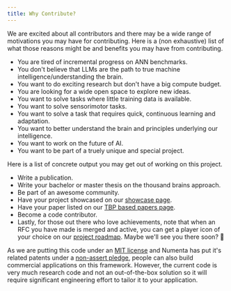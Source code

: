 ```yaml
---
title: Why Contribute?
---
```

We are excited about all contributors and there may be a wide range of motivations you may have for contributing. Here is a (non exhaustive) list of what those reasons might be and benefits you may have from contributing.

- You are tired of incremental progress on ANN benchmarks.
- You don't believe that LLMs are the path to true machine intelligence/understanding the brain.
- You want to do exciting research but don't have a big compute budget.
- You are looking for a wide open space to explore new ideas.
- You want to solve tasks where little training data is available.
- You want to solve sensorimotor tasks.
- You want to solve a task that requires quick, continuous learning and adaptation.
- You want to better understand the brain and principles underlying our intelligence.
- You want to work on the future of AI.
- You want to be part of a truely unique and special project.

Here is a list of concrete output you may get out of working on this project.

- Write a publication.
- Write your bachelor or master thesis on the thousand brains approach.
- Be part of an awesome community.
- Have your project showcased on our [showcase page](../community/project-showcase.md).
- Have your paper listed on our [TBP based papers page](../community/tbp-based-papers.md).
- Become a code contributor.
- Lastly, for those out there who love achievements, note that when an RFC you have made is merged and active, you can get a player icon of your choice on our [project roadmap](../future-work/project-roadmap.md). Maybe we'll see you there soon? 🎯

As we are putting this code under an [MIT license](../../LICENSE) and Numenta has put it's related patents under a [non-assert pledge](https://www.numenta.com/thousand-brains-project/patents/), people can also build commercial applications on this framework. However, the current code is very much research code and not an out-of-the-box solution so it will require significant engineering effort to tailor it to your application.